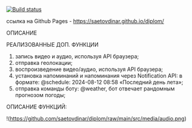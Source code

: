 [![Build status](https://ci.appveyor.com/api/projects/status/ja36ma111917bick?svg=true)](https://ci.appveyor.com/project/saetovdinar/diplom)

ссылка на Github Pages - https://saetovdinar.github.io/diplom/

ОПИСАНИЕ

РЕАЛИЗОВАННЫЕ ДОП. ФУНКЦИИ
1. запись видео и аудио, используя API браузера;
2. отправка геолокации;
3. воспроизведение видео/аудио, используя API браузера;
4. установка напоминаний и напоминания через Notification API: в формате: @schedule: 2024-08-12 08:58 «Последний день лета»;
5. отправка команды боту: @weather, бот  отвечает рандомным прогнозом погоды;


ОПИСАНИЕ ФУНКЦИЙ: 

!(https://github.com/saetovdinar/diplom/raw/main/src/media/audio.png)


